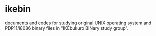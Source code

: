 ikebin
======

documents and codes for studying original UNIX operating system and PDP11/i8086 binary files in "IKEbukuro BINary study group".
